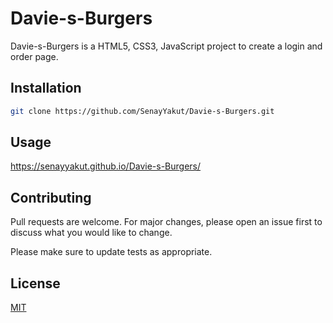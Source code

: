 # Davie-s-Burgers

Davie-s-Burgers is a HTML5, CSS3, JavaScript project to create a login and order page.

## Installation
```bash
git clone https://github.com/SenayYakut/Davie-s-Burgers.git

```
## Usage

https://senayyakut.github.io/Davie-s-Burgers/


## Contributing
Pull requests are welcome. For major changes, please open an issue first to discuss what you would like to change.

Please make sure to update tests as appropriate.

## License
[MIT](https://choosealicense.com/licenses/mit/)
